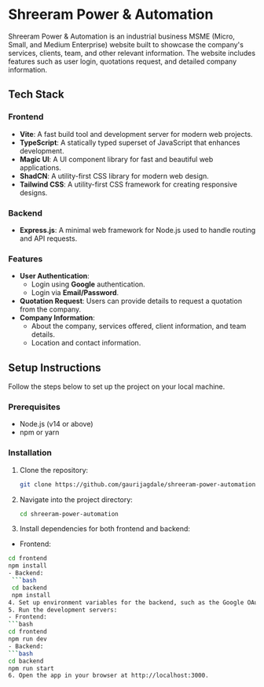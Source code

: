 # Shreeram Power & Automation

Shreeram Power & Automation is an industrial business MSME (Micro, Small, and Medium Enterprise) website built to showcase the company's services, clients, team, and other relevant information. The website includes features such as user login, quotations request, and detailed company information.

## Tech Stack

### Frontend
- **Vite**: A fast build tool and development server for modern web projects.
- **TypeScript**: A statically typed superset of JavaScript that enhances development.
- **Magic UI**: A UI component library for fast and beautiful web applications.
- **ShadCN**: A utility-first CSS library for modern web design.
- **Tailwind CSS**: A utility-first CSS framework for creating responsive designs.

### Backend
- **Express.js**: A minimal web framework for Node.js used to handle routing and API requests.

### Features
- **User Authentication**:
  - Login using **Google** authentication.
  - Login via **Email/Password**.
- **Quotation Request**: Users can provide details to request a quotation from the company.
- **Company Information**: 
  - About the company, services offered, client information, and team details.
  - Location and contact information.
  
## Setup Instructions

Follow the steps below to set up the project on your local machine.

### Prerequisites

- Node.js (v14 or above)
- npm or yarn

### Installation

1. Clone the repository:

   ```bash
   git clone https://github.com/gaurijagdale/shreeram-power-automation.git
2. Navigate into the project directory:
   ```bash
   cd shreeram-power-automation
3. Install dependencies for both frontend and backend:
  - Frontend:
   ```bash
   cd frontend
   npm install
  - Backend:
    ```bash
    cd backend
    npm install
4. Set up environment variables for the backend, such as the Google OAuth credentials, email/password configurations, and database settings.
5. Run the development servers:
- Frontend:
  ```bash
  cd frontend
  npm run dev
- Backend:
  ```bash
  cd backend
  npm run start
6. Open the app in your browser at http://localhost:3000.



